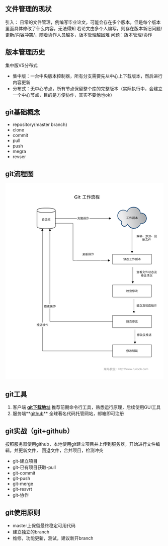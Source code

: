 ## 文件管理的现状
   引入： 日常的文件管理，例编写毕业论文，可能会存在多个版本，但是每个版本里面具体修改了什么内容，无法得知
   若论文由多个人编写，则存在版本新旧问题/更新/内容冲突/，随着协作人员越多，版本管理越困难
   问题：版本管理/协作
## 版本管理历史
  集中版VS分布式
  * 集中版：一台中央版本控制器，所有分支需要先从中心上下载版本，然后进行内容更新
  * 分布式：无中心节点，所有节点保留整个库的完整版本（实际执行中，会建立一个中心节点，目的是方便协作，其实不要他也ok）
## git基础概念
  * repository(master branch)
  * clone
  * commit
  * pull
  * push
  * megra
  * revser
## git流程图
   ![git完整操作流程图，包括基本概念组](./Image/git-process.png)
## git工具
1.  客户端 **[git下载地址](https://git-scm.com/downloads)**   推荐前期命令行工具，熟悉运行原理，后续使用GUI工具
2. 服务端**[github](https://github.com)** 全球著名代码托管网站，邮箱即可注册

## git实战（git+github）
   按照服务器使用github，本地使用git建立项目并上传到服务器，开始进行文件编辑，并更新文件， 回退文件，合并项目，检测冲突
   * git-建立项目
   * git-已有项目获取-pull
   * git-commit
   * git-push
   * git-merge
   * git-resvrt
   * git-协作
## git使用原则
   * master上保留最终稳定可用代码
   * 建立独立的branch
   * 维修，功能更新，测试，建议新开branch

